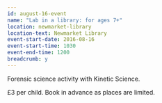 ```yaml
---
id: august-16-event
name: "Lab in a library: for ages 7+"
location: newmarket-library
location-text: Newmarket Library
event-start-date: 2016-08-16
event-start-time: 1030
event-end-time: 1200
breadcrumb: y
---
```

Forensic science activity with Kinetic Science.

£3 per child. Book in advance as places are limited.

